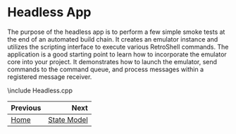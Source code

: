 # Headless App

The purpose of the headless app is to perform a few simple smoke tests at the end of an automated build chain. It creates an emulator instance and utilizes the scripting interface to execute various RetroShell commands. The application is a good starting point to learn how to incorporate the emulator core into your project. It demonstrates how to launch the emulator, send commands to the command queue, and process messages within a registered message receiver. 

\include Headless.cpp

<div class="section_buttons">

| Previous          |                    Next |
|:------------------|------------------------:|
| [Home](home.md)   | [State Model](state.md) |
 
</div>
